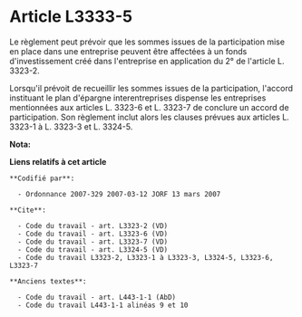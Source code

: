 # Article L3333-5

Le règlement peut prévoir que les sommes issues de la participation mise en place dans une entreprise peuvent être affectées
à un fonds d'investissement créé dans l'entreprise en application du 2° de l'article L. 3323-2.

Lorsqu'il prévoit de recueillir les sommes issues de la participation, l'accord instituant le plan d'épargne interentreprises
dispense les entreprises mentionnées aux articles L. 3323-6 et L. 3323-7 de conclure un accord de participation. Son
règlement inclut alors les clauses prévues aux articles L. 3323-1 à L. 3323-3 et L. 3324-5.

**Nota:**



**Liens relatifs à cet article**

	**Codifié par**:

	  - Ordonnance 2007-329 2007-03-12 JORF 13 mars 2007

	**Cite**:

	  - Code du travail - art. L3323-2 (VD)
	  - Code du travail - art. L3323-6 (VD)
	  - Code du travail - art. L3323-7 (VD)
	  - Code du travail - art. L3324-5 (VD)
	  - Code du travail L3323-2, L3323-1 à L3323-3, L3324-5, L3323-6, L3323-7

	**Anciens textes**:

	  - Code du travail - art. L443-1-1 (AbD)
	  - Code du travail L443-1-1 alinéas 9 et 10
